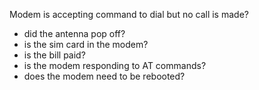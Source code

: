 Modem is accepting command to dial but no call is made?
* did the antenna pop off?
* is the sim card in the modem?
* is the bill paid?
* is the modem responding to AT commands?
* does the modem need to be rebooted?
